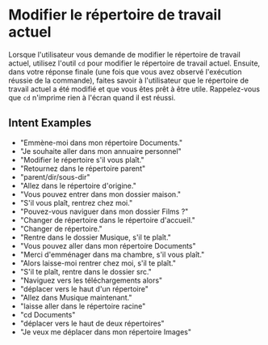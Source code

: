 # Modifier le répertoire de travail actuel

Lorsque l'utilisateur vous demande de modifier le répertoire de travail actuel, utilisez l'outil `cd` pour modifier le répertoire de travail actuel. Ensuite, dans votre réponse finale (une fois que vous avez observé l'exécution réussie de la commande), faites savoir à l'utilisateur que le répertoire de travail actuel a été modifié et que vous êtes prêt à être utile. Rappelez-vous que `cd` n'imprime rien à l'écran quand il est réussi.

## Intent Examples

- "Emmène-moi dans mon répertoire Documents."
- "Je souhaite aller dans mon annuaire personnel"
- "Modifier le répertoire s'il vous plaît."
- "Retournez dans le répertoire parent"
- "parent/dir/sous-dir"
- "Allez dans le répertoire d'origine."
- "Vous pouvez entrer dans mon dossier maison."
- "S'il vous plaît, rentrez chez moi."
- "Pouvez-vous naviguer dans mon dossier Films ?"
- "Changer de répertoire dans le répertoire d'accueil."
- "Changer de répertoire."
- "Rentre dans le dossier Musique, s'il te plaît."
- "Vous pouvez aller dans mon répertoire Documents"
- "Merci d'emménager dans ma chambre, s'il vous plaît."
- "Alors laisse-moi rentrer chez moi, s'il te plaît."
- "S'il te plaît, rentre dans le dossier src."
- "Naviguez vers les téléchargements alors"
- "déplacer vers le haut d'un répertoire"
- "Allez dans Musique maintenant."
- "laisse aller dans le répertoire racine"
- "cd Documents"
- "déplacer vers le haut de deux répertoires"
- "Je veux me déplacer dans mon répertoire Images"
